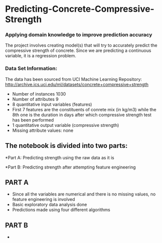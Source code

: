 # Predicting-Concrete-Compressive-Strength
### Applying domain knowledge to improve prediction accuracy

The project involves creating model(s) that will try to accurately predict the compressive strength of concrete. Since we are predicting a continuous variable, it is a regression problem.

### Data Set Information:

The data has been sourced from UCI Machine Learning Repository: http://archive.ics.uci.edu/ml/datasets/concrete+compressive+strength
- Number of instances 1030
- Number of attributes 9
- 8 quantitative input variables (features)
- First 7 features are the constituents of conrete mix (in kg/m3) while the 8th one is the duration in days after which compressive strength test has been performed
- 1 quantitative output variable (compressive strength)
- Missing attribute values: none


## The notebook is divided into two parts:

*Part A: Predicting strength using the raw data as it is

*Part B: Predicting strength after attempting feature engineering

## PART A
- Since all the variables are numerical and there is no missing values, no feature engineering is involved
- Basic exploratory data analysis done
- Predictions made using four different algorithms


## PART B
- 
